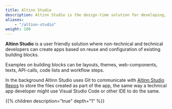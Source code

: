 ```yaml
---
title: Altinn Studio
description: Altinn Studio is the design-time solution for developing, testing and maintaining applications. Developers can create and modify applications, build and manage deploy of apps.  
aliases:
    - "/altinn-studio"
weight: 100
---
```


**Altinn Studio** is a user friendly solution where non-technical and technical
developers can create apps based on reuse and configuration of existing building blocks.

Examples on building blocks can be layouts, themes, web-components, texts, API-calls, code lists
and workflow steps.

In the background Altinn Studio uses Git to communicate with [Altinn Studio Repos](/altinn-studio-repos) to store
the files created as part of the app, the same way a technical app developer
might use Visual Studio Code or other IDE to do the same. 

{{% children description="true" depth="1" %}}